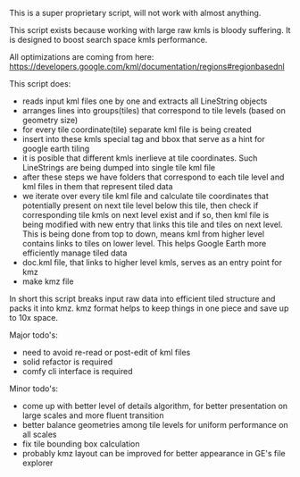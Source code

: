 This is a super proprietary script, will not work with almost anything.

This script exists because working with large raw kmls is bloody suffering.
It is designed to boost search space kmls performance.

All optimizations are coming from here: https://developers.google.com/kml/documentation/regions#regionbasednl

This script does:
 - reads input kml files one by one and extracts all LineString objects
 - arranges lines into groups(tiles) that correspond to tile levels (based on geometry size)
 - for every tile coordinate(tile) separate kml file is being created
 - insert into these kmls special tag and bbox that serve as a hint for google earth tiling
 - it is posible that different kmls inerlieve at tile coordinates. Such LineStrings are being dumped into single tile kml file
 - after these steps we have folders that correspond to each tile level and kml files in them that represent tiled data
 - we iterate over every tile kml file and calculate tile coordinates that potentially present on next tile level below this tile, then check if corresponding tile kmls on next level exist and if so, then kml file is being modified with new entry that links this tile and tiles on next level. This is being done from top to down, means kml from higher level contains links to tiles on lower level. This helps Google Earth more efficiently manage tiled data
 - doc.kml file, that links to higher level kmls, serves as an entry point for kmz
 - make kmz file

In short this script breaks input raw data into efficient tiled structure and packs it into kmz.
kmz format helps to keep things in one piece and save up to 10x space.

Major todo's:
 - need to avoid re-read or post-edit of kml files
 - solid refactor is required
 - comfy cli interface is required

Minor todo's:
 - come up with better level of details algorithm, for better presentation on large scales and more fluent transition
 - better balance geometries among tile levels for uniform performance on all scales
 - fix tile bounding box calculation
 - probably kmz layout can be improved for better appearance in GE's file explorer